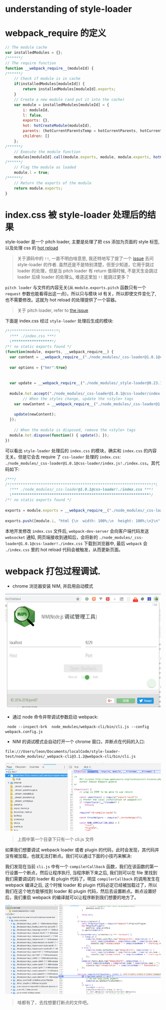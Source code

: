 # understanding of style-loader

# __webpack_require__ 的定义

```js
// The module cache
var installedModules = {};
/******/
// The require function
function __webpack_require__(moduleId) {
/******/
	// Check if module is in cache
	if(installedModules[moduleId]) {
		return installedModules[moduleId].exports;
	}
	// Create a new module (and put it into the cache)
	var module = installedModules[moduleId] = {
		i: moduleId,
		l: false,
		exports: {},
		hot: hotCreateModule(moduleId),
		parents: (hotCurrentParentsTemp = hotCurrentParents, hotCurrentParents = [], hotCurrentParentsTemp),
		children: []
	};
/******/
	// Execute the module function
	modules[moduleId].call(module.exports, module, module.exports, hotCreateRequire(moduleId));
/******/
	// Flag the module as loaded
	module.l = true;
/******/
	// Return the exports of the module
	return module.exports;
}
```

# index.css 被 style-loader 处理后的结果

style-loader 是一个 pitch loader, 主要是处理了把 css 添加为页面的 style 标签, 以及处理 css 的 [hot reload](https://github.com/webpack-contrib/style-loader/blob/fc24512b395a8a3fd4074d88cd3f7b195f0bcef2/index.js)

> 关于源码中的 `!!`, 一直不明白啥意思, 我还特地写了提了一个 [issue](https://github.com/webpack-contrib/style-loader/issues/354) 去问 style-loader 的作者. 虽然还是不是特别清楚，但至少知道，它用于跳过 loader 的处理，但是当 pitch loader 有 return 值得时候, 不是天生会跳过 loader 后续 loader 的处理么, 难道这里加 `!!` 能跳过更多？

`pitch loader` 与文件的内容无关(从 `module.exports.pitch` 函数只有一个 `request` 参数也能看得出这一点)，所以只与模块 id 有关，所以即使文件变化了, 也不需要修改。这就为 hot reload 的处理提供了一个容器。

> 关于 pitch loader, refer to [the issue](https://github.com/webpack/webpack/issues/360)

下面是 index.css 经过 `style-loader` 处理后生成的模块:

```js
/*!*******************!*\
  !*** ./index.css ***!
  \*******************/
/*! no static exports found */
(function(module, exports, __webpack_require__) {
  var content = __webpack_require__("./node_modules/_css-loader@1.0.1@css-loader/index.js!./index.css");

  var options = {"hmr":true}


  var update = __webpack_require__("./node_modules/_style-loader@0.23.1@style-loader/lib/addStyles.js")(content, options);

  module.hot.accept("./node_modules/_css-loader@1.0.1@css-loader/index.js!./index.css", function() {
		// When the styles change, update the <style> tags
    var newContent = __webpack_require__("./node_modules/_css-loader@1.0.1@css-loader/index.js!./index.css");

    update(newContent);
  });

	// When the module is disposed, remove the <style> tags
  module.hot.dispose(function() { update(); });
})
```

可以看出 `style-loader` 处理后的 `index.css` 的模块，确实和 `index.css` 的内容无关。但是它会去 require 了 `css-loader` 处理的 `index.css`: `./node_modules/_css-loader@1.0.1@css-loader/index.js!./index.css`。其代码如下:

```js
/***/
/*!***************************************************************!*\
  !*** ./node_modules/_css-loader@1.0.1@css-loader!./index.css ***!
  \***************************************************************/
/*! no static exports found */

exports = module.exports = __webpack_require__("./node_modules/_css-loader@1.0.1@css-loader/lib/css-base.js")(false);

exports.push([module.i, "html {\n  width: 100%;\n  height: 100%;\n}\n", ""]);
```

本地开发修改 `index.css` 文件后, `webpack-dev-server` 会向客户端代码发送 `websocket` 通知, 网页端接收到通知后，会将新的 `./node_modules/_css-loader@1.0.1@css-loader!./index.css` 下载到浏览器中, 最后 `webpack` 会 `./index.css` 里的 hot reload 代码会被触发，从而更新页面。


# webpack 打包过程调试.

* chrome 浏览器安装 NIM, 并启用自动模式

![](https://raw.githubusercontent.com/njleonzhang/image-bed/master/assets/e58671ba-5bb4-31f7-6b54-3d0d76759c8f.png)

* 通过 node 命令并带调试参数启动 webpack:
```
 node --inspect-brk  node_modules/webpack-cli/bin/cli.js --config webpack.config.js
```

* NIM 的调试模式会自动打开一个 chrome 窗口，并断点在代码的入口:

```
file:///Users/leon/Documents/localCode/style-loader-test/node_modules/_webpack-cli@3.1.2@webpack-cli/bin/cli.js
```

![](https://raw.githubusercontent.com/njleonzhang/image-bed/master/assets/4156a284-28c3-b8d3-5173-fb7ec1f5a3f6.png)
> 上图中第一个目录下只有一个 cli.js 文件

如果我们想要调试 webpack loader 或者 plugin 的代码，此时会发现，其代码并没有被加载，也就无法打断点。我们可以通过下面的小技巧来解决:

我们发现在当前 `cli.js` 中有一个 `compilerCallback` 函数，我们在该函数的第一行设置一个断点，然后让程序执行, 当程序断下来之后, 我们则可以在 file 里找到我们需要调试的 loader 和 plugin 代码了。明显 `compilerCallback` 的调用发生在 webpack 编译之后, 这个时候 loader 和 plugin 代码必定已经被加载过了，所以我们在这个地方能够找到 loader 和 plugin 代码，然后去设置断点。断点设置好后，我们重启 webpack 的编译就可以让程序断到我们想要的地方了。

![](https://raw.githubusercontent.com/njleonzhang/image-bed/master/assets/50cb25eb-8552-c145-af93-1e463b435315.png)
> 啥都有了，去找想要打断点的文件吧。
